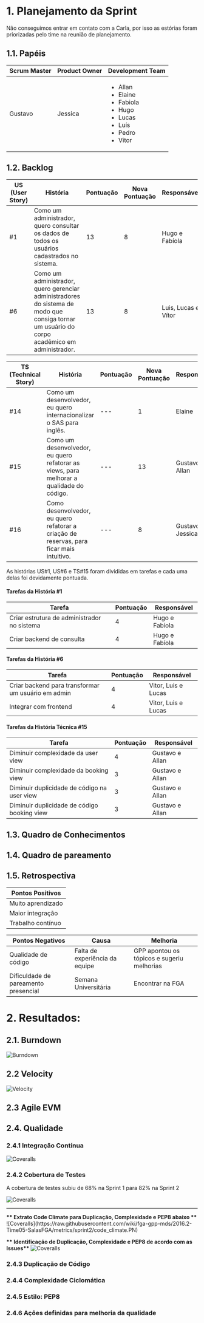 # 1. Planejamento da Sprint
Não conseguimos entrar em contato com a Carla, por isso as estórias foram priorizadas pelo time na reunião de planejamento. 

## 1.1. Papéis

|Scrum Master|Product Owner|Development Team     |
|------------|-------------|---------------------|
|Gustavo       | Jessica      |<ul><li>Allan</li><li>Elaine</li><li>Fabiola</li><li>Hugo</li><li>Lucas</li><li>Luís</li><li>Pedro</li><li>Vitor</li>  |

## 1.2. Backlog

| US (User Story) | História | Pontuação |Nova Pontuação| Responsável |
|----------------------|----------|-----------|-----------|-----------|
| #1 | Como um administrador, quero consultar os dados de todos os usuários cadastrados no sistema. | 13 |8| Hugo e Fabíola |
| #6 | Como um administrador, quero gerenciar administradores do sistema de modo que consiga tornar um usuário do corpo acadêmico em administrador. | 13 | 8| Luis, Lucas e Vítor|

| TS (Technical Story) | História | Pontuação |Nova Pontuação| Responsável |
|----------------------|----------|-----------|-------------|-------------|
| #14 | Como um desenvolvedor, eu quero internacionalizar o SAS para inglês. | --- |1|Elaine|
| #15 |Como um desenvolvedor, eu quero refatorar as views, para melhorar a qualidade do código. |---| 13|Gustavo e Allan|
| #16 |Como desenvolvedor, eu quero refatorar a criação de reservas, para ficar mais intuitivo. |---|8|Gustavo e Jessica|

As histórias US#1, US#6 e TS#15 foram divididas em tarefas e cada uma delas foi devidamente pontuada.

#### Tarefas da História #1
| Tarefa | Pontuação | Responsável |
|--------|-----------|-------------|
| Criar estrutura de administrador no sistema | 4 | Hugo e Fabíola |
| Criar backend de consulta | 4 | Hugo e Fabíola |

#### Tarefas da História #6
| Tarefa | Pontuação | Responsável |
|--------|-----------|-------------|
| Criar backend para transformar um usuário em admin | 4 | Vitor, Luis e Lucas |
| Integrar com frontend| 4 | Vitor, Luis e Lucas |

#### Tarefas da História Técnica #15
| Tarefa | Pontuação | Responsável |
|--------|-----------|-------------|
|Diminuir complexidade da user view| 4 | Gustavo e Allan |
|Diminuir complexidade da booking view| 3 | Gustavo e Allan |
|Diminuir duplicidade de código na user view| 3| Gustavo e Allan|
|Diminuir duplicidade de código booking view| 3| Gustavo e Allan|

## 1.3. Quadro de Conhecimentos

## 1.4. Quadro de pareamento

## 1.5. Retrospectiva
|Pontos Positivos|
|----------------|
|Muito aprendizado|
|Maior integração|
|Trabalho contínuo|

|Pontos Negativos |Causa| Melhoria|
|-----------------|-----|---------|
|Qualidade de código|Falta de experiência da equipe|GPP apontou os tópicos e sugeriu melhorias|
|Dificuldade de pareamento presencial|Semana Universitária|Encontrar na FGA|

# 2. Resultados:

## 2.1. Burndown
![Burndown](https://raw.githubusercontent.com/wiki/fga-gpp-mds/2016.2-Time05-SalasFGA/img/2_burndown.pn)

## 2.2 Velocity
![Velocity](https://raw.githubusercontent.com/wiki/fga-gpp-mds/2016.2-Time05-SalasFGA/img/2_velocity.pn)

## 2.3 Agile EVM


## 2.4. Qualidade

### 2.4.1 Integração Contínua
![Coveralls](https://raw.githubusercontent.com/wiki/fga-gpp-mds/2016.2-Time05-SalasFGA/metrics/sprint2/travis.PN)

### 2.4.2 Cobertura de Testes
A cobertura de testes subiu de 68% na Sprint 1 para 82% na Sprint 2

![Coveralls](https://raw.githubusercontent.com/wiki/fga-gpp-mds/2016.2-Time05-SalasFGA/metrics/sprint2/coveralls.PN)

<hr>
<b>** Extrato Code Climate para Duplicação, Complexidade e PEP8 abaixo **</b>
![Coveralls](https://raw.githubusercontent.com/wiki/fga-gpp-mds/2016.2-Time05-SalasFGA/metrics/sprint2/code_climate.PN)

<b>** Identificação de Duplicação, Complexidade e PEP8 de acordo com as Issues**</b>
![Coveralls](https://raw.githubusercontent.com/wiki/fga-gpp-mds/2016.2-Time05-SalasFGA/metrics/sprint2/metrics.PN)

### 2.4.3 Duplicação de Código


### 2.4.4 Complexidade Ciclomática

### 2.4.5 Estilo: PEP8

### 2.4.6 Ações definidas para melhoria da qualidade
